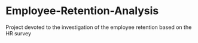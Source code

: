 # Employee-Retention-Analysis
Project devoted to the investigation of the employee retention based on the HR survey
